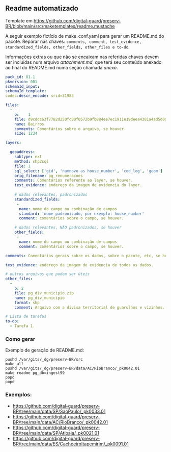 ## Readme automatizado

Template em https://github.com/digital-guard/preserv-BR/blob/main/src/maketemplates/readme.mustache

A seguir exemplo fictício de make_conf.yaml para gerar um README.md do pacote. Reparar nas chaves: `comments, comment, test_evidence, standardized_fields, other_fields, other_files e to-do`.

Informações extras ou que não se encaixam nas referidas chaves devem ser incluídas num arquivo _attachment.md_, que terá seu conteúdo anexado ao final do README.md numa seção chamada _anexo_.


```yaml
pack_id: 81.1
pkversion: 001
schemaId_input: 
schemaId_template: 
codec:descr_encode: srid=31983

files:
  -
    p:    1
    file: d9cddc63f7782d250fc80f0572b9fb884ee7ec1911e19deea4381a4ad5d0a172.zip
    name: Bairros
    comments: Comentários sobre o arquivo, se houver.
    size: 1234

layers:

  geoaddress:
    subtype: ext
    method: shp2sql
    file: 1
    sql_select: ['gid', 'numnovo as house_number', 'cod_log', 'geom']
    orig_filename: pg_renumeracoes
    comments: Comentários referente ao layer, se houver.
    test_evidence: endereço da imagem de evidencia do layer.
    
    # dados relevantes, padronizados
    standardized_fields:
     -
      name: nome do campo ou combinação de campos
      standard: 'nome padronizado, por exemplo: house_number'
      comment: comentários sobre o campo, se houver.

    # dados relevantes, NÃO padronizados, se houver
    other_fields:
     -
      name: nome do campo ou combinação de campos
      comment: comentários sobre o campo, se houver.

comments: Comentários gerais sobre os dados, sobre o pacote, etc, se houver.

test_evidence: endereço da imagem de evidencia de todos os dados. 

# outros arquivos que podem ser úteis
other_files:
  -
    p: 2
    file: pg_div_municipio.zip
    name: pg_div_municipio
    format: shp
    comment: Arquivo com a divisa territorial de guarulhos e vizinhos.

# Lista de tarefas
to-do: 
  - Tarefa 1.
```

### Como gerar

Exemplo de geração de README.md:

```
pushd /var/gits/_dg/preserv-BR/src
make all
pushd /var/gits/_dg/preserv-BR/data/AC/RioBranco/_pk0042.01
make readme pg_db=ingest99
popd
popd
```

### Exemplos:

* https://github.com/digital-guard/preserv-BR/tree/main/data/SP/SaoPaulo/_pk0033.01
* https://github.com/digital-guard/preserv-BR/tree/main/data/AC/RioBranco/_pk0042.01
* https://github.com/digital-guard/preserv-BR/tree/main/data/SP/Atibaia/_pk0021.01
* https://github.com/digital-guard/preserv-BR/tree/main/data/ES/CachoeiroItapemirim/_pk0091.01
